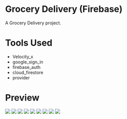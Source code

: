 # Grocery Delivery (Firebase)

A Grocery Delivery project.

# Tools Used
- Velocity_x
- google_sign_in
- firebase_auth
- cloud_firestore
- provider


# Preview

![](img9.jpeg)
![](img8.jpeg)
![](img7.jpeg)
![](img6.jpeg)
![](img5.jpeg)
![](img4.jpeg)
![](img3.jpeg)
![](img2.jpeg)
![](img1.jpeg)
